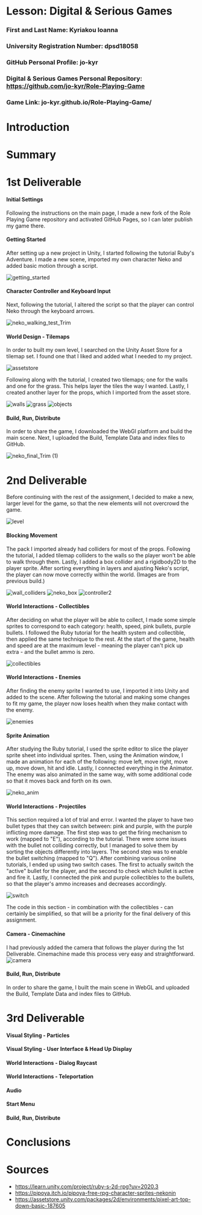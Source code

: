 # Lesson: Digital & Serious Games

### First and Last Name: Kyriakou Ioanna
### University Registration Number: dpsd18058
### GitHub Personal Profile: jo-kyr
### Digital & Serious Games Personal Repository: https://github.com/jo-kyr/Role-Playing-Game
### Game Link: jo-kyr.github.io/Role-Playing-Game/

# Introduction


# Summary


# 1st Deliverable

#### Initial Settings
Following the instructions on the main page, I made a new fork of the Role Playing Game repository and activated GitHub Pages, so I can later publish my game there.

#### Getting Started
After setting up a new project in Unity, I started following the tutorial Ruby's Adventure. I made a new scene, imported my own character Neko and added basic motion through a script.

![getting_started](https://user-images.githubusercontent.com/97399069/201430416-789538cd-41f0-44ba-ba67-a90d21b9daf3.png)

#### Character Controller and Keyboard Input
Next, following the tutorial, I altered the script so that the player can control Neko through the keyboard arrows.

![neko_walking_test_Trim](https://user-images.githubusercontent.com/97399069/201431527-5386e8a0-b1b2-4779-9541-d4e99a7b64b6.gif)

#### World Design - Tilemaps
In order to built my own level, I searched on the Unity Asset Store for a tilemap set. I found one that I liked and added what I needed to my project. 

![assetstore](https://user-images.githubusercontent.com/97399069/201432013-36069f4d-cd14-45a7-9a33-8914613bde0c.png)

Following along with the tutorial, I created two tilemaps; one for the walls and one for the grass. This helps layer the tiles the way I wanted. Lastly, I created another layer for the props, which I imported from the asset store.

![walls](https://user-images.githubusercontent.com/97399069/201433158-8410f2a9-5b6f-41fc-b781-1889f0034e25.png)
![grass](https://user-images.githubusercontent.com/97399069/201433167-fbac7337-de25-4ff3-bd01-d773b7032483.png)
![objects](https://user-images.githubusercontent.com/97399069/201433182-c73a174e-75c8-4ac0-a45b-25934e94c19e.png)

#### Build, Run, Distribute
In order to share the game, I downloaded the WebGl platform and build the main scene. Next, I uploaded the Build, Template Data and index files to GitHub.

![neko_final_Trim (1)](https://user-images.githubusercontent.com/97399069/201435508-2f7c65aa-51a3-4509-a2f5-a038d46b63c4.gif)

# 2nd Deliverable
Before continuing with the rest of the assignment, I decided to make a new, larger level for the game, so that the new elements will not overcrowd the game.

![level](https://user-images.githubusercontent.com/97399069/208247949-f995e7b3-5987-4e9a-8211-9a7b4c57e142.png)

#### Blocking Movement
The pack I imported already had colliders for most of the props. Following the tutorial, I added tilemap colliders to the walls so the player won't be able to walk through them. Lastly, I added a box collider and a rigidbody2D to the player sprite. After sorting everything in layers and ajusting Neko's script, the player can now move correctly within the world. (Images are from previous build.)

![wall_colliders](https://user-images.githubusercontent.com/97399069/201434295-84c56bc9-387a-4ac2-a712-887ff39db597.png)
![neko_box](https://user-images.githubusercontent.com/97399069/201434304-6460bc5f-6f46-443f-bcc2-bdc7522f612f.png)
![controller2](https://user-images.githubusercontent.com/97399069/201434319-86c7ff62-ab7c-400a-81f4-5cd472631a2e.png)

#### World Interactions - Collectibles
After deciding on what the player will be able to collect, I made some simple sprites to correspond to each category: health, speed, pink bullets, purple bullets. I followed the Ruby tutorial for the health system and collectible, then applied the same technique to the rest. At the start of the game, health and speed are at the maximum level - meaning the player can't pick up extra - and the bullet ammo is zero.

![collectibles](https://user-images.githubusercontent.com/97399069/208247960-a074849f-d6db-4656-9462-c58bbe4b4120.png)

#### World Interactions - Enemies
After finding the enemy sprite I wanted to use, I imported it into Unity and added to the scene. After following the tutorial and making some changes to fit my game, the player now loses health when they make contact with the enemy.

![enemies](https://user-images.githubusercontent.com/97399069/208247995-5a09479f-4d0d-45d6-97d7-6c43e97f6e9a.png)

#### Sprite Animation
After studying the Ruby tutorial, I used the sprite editor to slice the player sprite sheet into individual sprites. Then, using the Animation window, I made an animation for each of the following: move left, move right, move up, move down, hit and idle. Lastly, I connected everything in the Animator. The enemy was also animated in the same way, with some additional code so that it moves back and forth on its own.

![neko_anim](https://user-images.githubusercontent.com/97399069/208247332-205896a9-2f7c-4628-9443-0ce6494591a6.gif)

#### World Interactions - Projectiles
This section required a lot of trial and error. I wanted the player to have two bullet types that they can switch between: pink and purple, with the purple inflicting more damage. The first step was to get the firing mechanism to work (mapped to "E"), according to the tutorial. There were some issues with the bullet not colliding correctly, but I managed to solve them by sorting the objects differently into layers. The second step was to enable the bullet switching (mapped to "Q"). After combining various online tutorials, I ended up using two switch cases. The first to actually switch the "active" bullet for the player, and the second to check which bullet is active and fire it. Lastly, I connected the pink and purple collectibles to the bullets, so that the player's ammo increases and decreases accordingly.

![switch](https://user-images.githubusercontent.com/97399069/208248133-609b8f25-a954-4e56-bee1-6717cf150b3c.gif)

The code in this section - in combination with the collectibles - can certainly be simplified, so that will be a priority for the final delivery of this assignment.

#### Camera - Cinemachine
I had previously added the camera that follows the player during the 1st Deliverable. Cinemachine made this process very easy and straightforward.
![camera](https://user-images.githubusercontent.com/97399069/201434406-660cf47c-09d4-4eae-bf28-aacb88e3081d.png)

#### Build, Run, Distribute
In order to share the game, I built the main scene in WebGL and uploaded the Build, Template Data and index files to GitHub.

# 3rd Deliverable 
#### Visual Styling - Particles
#### Visual Styling - User Interface & Head Up Display
#### World Interactions - Dialog Raycast
#### World Interactions - Teleportation
#### Audio
#### Start Menu
#### Build, Run, Distribute

# Conclusions


# Sources

* https://learn.unity.com/project/ruby-s-2d-rpg?uv=2020.3
* https://pipoya.itch.io/pipoya-free-rpg-character-sprites-nekonin
* https://assetstore.unity.com/packages/2d/environments/pixel-art-top-down-basic-187605

